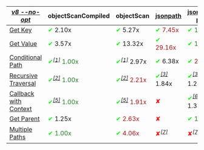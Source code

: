 |_[v8 --no-opt](https://flaviocopes.com/node-runtime-v8-options/)_|objectScanCompiled|objectScan|[jsonpath](https://www.npmjs.com/package/jsonpath)|[jsonpath-plus](https://www.npmjs.com/package/jsonpath-plus)|[jmespath](https://www.npmjs.com/package/jmespath)|
|---|---|---|---|---|---|
|<a href="./test/comparison/suites/key.js">Get Key</a>|<span style='color:#00ff00'>✔</span> 2.10x|<span style='color:#00ff00'>✔</span> 5.27x|<span style="color:#b01414"><span style='color:#00ff00'>✔</span> 7.45x</span>|<span style="color:#1f811f"><span style='color:#00ff00'>✔</span> 1.00x</span>|<span style='color:#ff0000'>✘</span>|
|<a href="./test/comparison/suites/value.js">Get Value</a>|<span style='color:#00ff00'>✔</span> 3.57x|<span style='color:#00ff00'>✔</span> 13.32x|<span style="color:#b01414"><span style='color:#00ff00'>✔</span> 29.16x</span>|<span style="color:#1f811f"><span style='color:#00ff00'>✔</span> 1.00x</span>|<span style='color:#00ff00'>✔</span> 3.49x|
|<a href="./test/comparison/suites/condition.js">Conditional Path</a>|<span style="color:#1f811f"><span style='color:#00ff00'>✔</span><i><sup><a href="#timing_ref_1">[1]</a></sup></i> 1.00x</span>|<span style='color:#00ff00'>✔</span><i><sup><a href="#timing_ref_1">[1]</a></sup></i> 2.97x|<span style='color:#00ff00'>✔</span> 6.38x|<span style="color:#b01414"><span style='color:#00ff00'>✔</span> 28.88x</span>|<span style='color:#00ff00'>✔</span> 1.67x|
|<a href="./test/comparison/suites/recursive.js">Recursive Traversal</a>|<span style="color:#1f811f"><span style='color:#00ff00'>✔</span><i><sup><a href="#timing_ref_2">[2]</a></sup></i> 1.00x</span>|<span style="color:#b01414"><span style='color:#00ff00'>✔</span><i><sup><a href="#timing_ref_2">[2]</a></sup></i> 2.21x</span>|<span style='color:#00ff00'>✔</span><i><sup><a href="#timing_ref_3">[3]</a></sup></i> 1.84x|<span style='color:#00ff00'>✔</span><i><sup><a href="#timing_ref_3">[3]</a></sup></i> 1.25x|<span style='color:#ff0000'>✘</span><i><sup><a href="#timing_ref_4">[4]</a></sup></i>|
|<a href="./test/comparison/suites/callback.js">Callback with Context</a>|<span style="color:#1f811f"><span style='color:#00ff00'>✔</span><i><sup><a href="#timing_ref_5">[5]</a></sup></i> 1.00x</span>|<span style="color:#b01414"><span style='color:#00ff00'>✔</span><i><sup><a href="#timing_ref_5">[5]</a></sup></i> 1.91x</span>|<span style='color:#ff0000'>✘</span>|<span style='color:#00ff00'>✔</span><i><sup><a href="#timing_ref_6">[6]</a></sup></i> 1.33x|<span style='color:#ff0000'>✘</span>|
|<a href="./test/comparison/suites/parent.js">Get Parent</a>|<span style='color:#00ff00'>✔</span> 1.25x|<span style="color:#b01414"><span style='color:#00ff00'>✔</span> 2.63x</span>|<span style='color:#ff0000'>✘</span>|<span style="color:#1f811f"><span style='color:#00ff00'>✔</span> 1.00x</span>|<span style='color:#ff0000'>✘</span>|
|<a href="./test/comparison/suites/multiplePaths.js">Multiple Paths</a>|<span style="color:#1f811f"><span style='color:#00ff00'>✔</span> 1.00x</span>|<span style="color:#b01414"><span style='color:#00ff00'>✔</span> 4.06x</span>|<span style='color:#ff0000'>✘</span><i><sup><a href="#timing_ref_7">[7]</a></sup></i>|<span style='color:#ff0000'>✘</span><i><sup><a href="#timing_ref_7">[7]</a></sup></i>|<span style='color:#00ff00'>✔</span><i><sup><a href="#timing_ref_8">[8]</a></sup></i> 1.22x|
